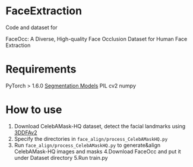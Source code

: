# FaceExtraction

Code and dataset for 

FaceOcc: A Diverse, High-quality Face Occlusion Dataset for Human Face Extraction

# Requirements
PyTorch > 1.6.0
[Segmentation Models](https://github.com/qubvel/segmentation_models.pytorch)
PIL
cv2
numpy 

# How to use 
1. Download CelebAMask-HQ dataset, detect the facial landmarks using [3DDFAv2](https://github.com/cleardusk/3DDFA_V2)
2. Specify the directories in `face_align/process_CelebAMaskHQ.py`
3. Run `face_align/process_CelebAMaskHQ.py` to generate&align CelebAMask-HQ images and masks
4.Download FaceOcc and put it under Dataset directory
5.Run train.py

